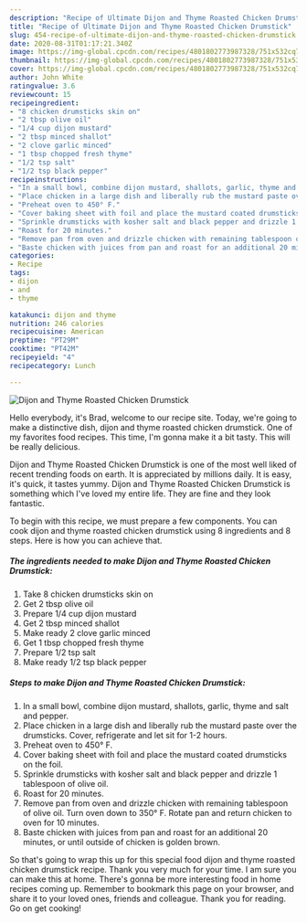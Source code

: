 ```yaml
---
description: "Recipe of Ultimate Dijon and Thyme Roasted Chicken Drumstick"
title: "Recipe of Ultimate Dijon and Thyme Roasted Chicken Drumstick"
slug: 454-recipe-of-ultimate-dijon-and-thyme-roasted-chicken-drumstick
date: 2020-08-31T01:17:21.340Z
image: https://img-global.cpcdn.com/recipes/4801802773987328/751x532cq70/dijon-and-thyme-roasted-chicken-drumstick-recipe-main-photo.jpg
thumbnail: https://img-global.cpcdn.com/recipes/4801802773987328/751x532cq70/dijon-and-thyme-roasted-chicken-drumstick-recipe-main-photo.jpg
cover: https://img-global.cpcdn.com/recipes/4801802773987328/751x532cq70/dijon-and-thyme-roasted-chicken-drumstick-recipe-main-photo.jpg
author: John White
ratingvalue: 3.6
reviewcount: 15
recipeingredient:
- "8 chicken drumsticks skin on"
- "2 tbsp olive oil"
- "1/4 cup dijon mustard"
- "2 tbsp minced shallot"
- "2 clove garlic minced"
- "1 tbsp chopped fresh thyme"
- "1/2 tsp salt"
- "1/2 tsp black pepper"
recipeinstructions:
- "In a small bowl, combine dijon mustard, shallots, garlic, thyme and salt and pepper."
- "Place chicken in a large dish and liberally rub the mustard paste over the drumsticks. Cover, refrigerate and let sit for 1-2 hours."
- "Preheat oven to 450° F."
- "Cover baking sheet with foil and place the mustard coated drumsticks on the foil."
- "Sprinkle drumsticks with kosher salt and black pepper and drizzle 1 tablespoon of olive oil."
- "Roast for 20 minutes."
- "Remove pan from oven and drizzle chicken with remaining tablespoon of olive oil. Turn oven down to 350° F. Rotate pan and return chicken to oven for 10 minutes."
- "Baste chicken with juices from pan and roast for an additional 20 minutes, or until outside of chicken is golden brown."
categories:
- Recipe
tags:
- dijon
- and
- thyme

katakunci: dijon and thyme 
nutrition: 246 calories
recipecuisine: American
preptime: "PT29M"
cooktime: "PT42M"
recipeyield: "4"
recipecategory: Lunch

---
```



![Dijon and Thyme Roasted Chicken Drumstick](https://img-global.cpcdn.com/recipes/4801802773987328/751x532cq70/dijon-and-thyme-roasted-chicken-drumstick-recipe-main-photo.jpg)

Hello everybody, it's Brad, welcome to our recipe site. Today, we're going to make a distinctive dish, dijon and thyme roasted chicken drumstick. One of my favorites food recipes. This time, I'm gonna make it a bit tasty. This will be really delicious.

Dijon and Thyme Roasted Chicken Drumstick is one of the most well liked of recent trending foods on earth. It is appreciated by millions daily. It is easy, it's quick, it tastes yummy. Dijon and Thyme Roasted Chicken Drumstick is something which I've loved my entire life. They are fine and they look fantastic.




To begin with this recipe, we must prepare a few components. You can cook dijon and thyme roasted chicken drumstick using 8 ingredients and 8 steps. Here is how you can achieve that.

<!--inarticleads1-->

##### The ingredients needed to make Dijon and Thyme Roasted Chicken Drumstick:

1. Take 8 chicken drumsticks skin on
1. Get 2 tbsp olive oil
1. Prepare 1/4 cup dijon mustard
1. Get 2 tbsp minced shallot
1. Make ready 2 clove garlic minced
1. Get 1 tbsp chopped fresh thyme
1. Prepare 1/2 tsp salt
1. Make ready 1/2 tsp black pepper




<!--inarticleads2-->

##### Steps to make Dijon and Thyme Roasted Chicken Drumstick:

1. In a small bowl, combine dijon mustard, shallots, garlic, thyme and salt and pepper.
1. Place chicken in a large dish and liberally rub the mustard paste over the drumsticks. Cover, refrigerate and let sit for 1-2 hours.
1. Preheat oven to 450° F.
1. Cover baking sheet with foil and place the mustard coated drumsticks on the foil.
1. Sprinkle drumsticks with kosher salt and black pepper and drizzle 1 tablespoon of olive oil.
1. Roast for 20 minutes.
1. Remove pan from oven and drizzle chicken with remaining tablespoon of olive oil. Turn oven down to 350° F. Rotate pan and return chicken to oven for 10 minutes.
1. Baste chicken with juices from pan and roast for an additional 20 minutes, or until outside of chicken is golden brown.




So that's going to wrap this up for this special food dijon and thyme roasted chicken drumstick recipe. Thank you very much for your time. I am sure you can make this at home. There's gonna be more interesting food in home recipes coming up. Remember to bookmark this page on your browser, and share it to your loved ones, friends and colleague. Thank you for reading. Go on get cooking!
